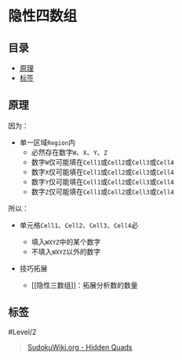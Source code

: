 # 隐性四数组

<!-- START doctoc generated TOC please keep comment here to allow auto update -->
<!-- DON'T EDIT THIS SECTION, INSTEAD RE-RUN doctoc TO UPDATE -->
## 目录

- [原理](#%E5%8E%9F%E7%90%86)
- [标签](#%E6%A0%87%E7%AD%BE)

<!-- END doctoc generated TOC please keep comment here to allow auto update -->

## 原理

因为：
- 单一区域`Region`内
	- 必然存在数字`W`、`X`、`Y`、`Z`
	- 数字`W`仅可能填在`Cell1`或`Cell2`或`Cell3`或`Cell4`
	- 数字`X`仅可能填在`Cell1`或`Cell2`或`Cell3`或`Cell4`
	- 数字`Y`仅可能填在`Cell1`或`Cell2`或`Cell3`或`Cell4`
	- 数字`Z`仅可能填在`Cell1`或`Cell2`或`Cell3`或`Cell4`

所以：
- 单元格`Cell1`、`Cell2`、`Cell3`、`Cell4`必
	- 填入`WXYZ`中的某个数字
	- 不填入`WXYZ`以外的数字

- 技巧拓展
  - [[隐性三数组]]：拓展分析数的数量

## 标签

#Level/2

> [SudokuWiki.org - Hidden Quads](https://www.sudokuwiki.org/Hidden_Candidates#HQ)
